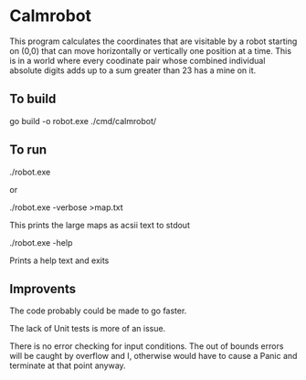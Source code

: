 # Calmrobot

This program calculates the coordinates that are visitable by a robot starting on (0,0) that can move
horizontally or vertically one position at a time. This is in a world where every coodinate pair whose combined individual absolute digits adds up to a sum greater than 23 has a mine on it.

## To build
go build -o robot.exe ./cmd/calmrobot/

## To run
./robot.exe

or

./robot.exe -verbose >map.txt

This prints the large maps as acsii text to stdout

./robot.exe -help

Prints a help text and exits

## Improvents

The code probably could be made to go faster. 

The lack of Unit tests is more of an issue. 

There is no error checking for input conditions.
The out of bounds errors will be caught by overflow and 
I, otherwise would have to cause a Panic and terminate 
at that point anyway.

